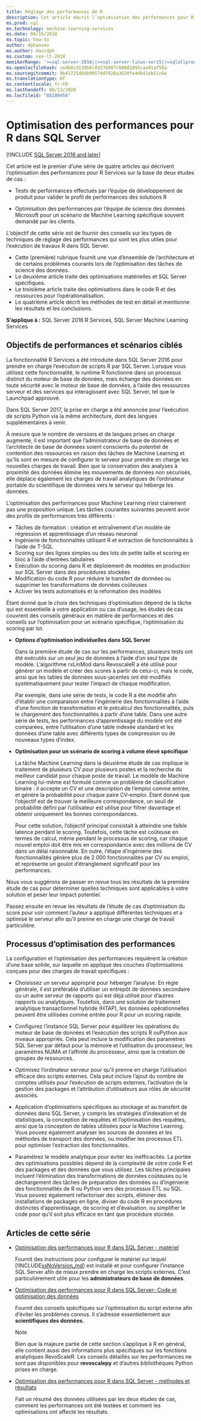 ```yaml
---
title: Réglage des performances de R
description: Cet article décrit l’optimisation des performances pour R Services.
ms.prod: sql
ms.technology: machine-learning-services
ms.date: 04/15/2018
ms.topic: how-to
author: dphansen
ms.author: davidph
ms.custom: seo-lt-2019
monikerRange: '>=sql-server-2016||>=sql-server-linux-ver15||=sqlallproducts-allversions'
ms.openlocfilehash: cedb8cd13db6c8d27b987c60881093caa91af50a
ms.sourcegitcommit: 9b41725d6db9957dd7928a3620fe4db41eb51c6e
ms.translationtype: HT
ms.contentlocale: fr-FR
ms.lasthandoff: 08/13/2020
ms.locfileid: "88180456"
---
```

# <a name="performance-tuning-for-r-in-sql-server"></a>Optimisation des performances pour R dans SQL Server
[!INCLUDE [SQL Server 2016 and later](../../includes/applies-to-version/sqlserver2016.md)]

Cet article est le premier d’une série de quatre articles qui décrivent l’optimisation des performances pour R Services sur la base de deux études de cas :

- Tests de performances effectués par l’équipe de développement de produit pour valider le profil de performances des solutions R

- Optimisation des performances par l’équipe de science des données Microsoft pour un scénario de Machine Learning spécifique souvent demandé par les clients.

L’objectif de cette série est de fournir des conseils sur les types de techniques de réglage des performances qui sont les plus utiles pour l’exécution de travaux R dans SQL Server.

+ Cette (première) rubrique fournit une vue d’ensemble de l’architecture et de certains problèmes courants lors de l’optimisation des tâches de science des données.
+ Le deuxième article traite des optimisations matérielles et SQL Server spécifiques.
+ Le troisième article traite des optimisations dans le code R et des ressources pour l’opérationalisation.
+ Le quatrième article décrit les méthodes de test en détail et mentionne les résultats et les conclusions.

**S’applique à :** SQL Server 2016 R Services, SQL Server Machine Learning Services

## <a name="performance-goals-and-targeted-scenarios"></a>Objectifs de performances et scénarios ciblés

La fonctionnalité R Services a été introduite dans SQL Server 2016 pour prendre en charge l’exécution de scripts R par SQL Server. Lorsque vous utilisez cette fonctionnalité, le runtime R fonctionne dans un processus distinct du moteur de base de données, mais échange des données en toute sécurité avec le moteur de base de données, à l’aide des ressources serveur et des services qui interagissent avec SQL Server, tel que le Launchpad approuvé.

Dans SQL Server 2017, la prise en charge a été annoncée pour l’exécution de scripts Python via la même architecture, dont des langues supplémentaires à venir.

À mesure que le nombre de versions et de langues prises en charge augmente, il est important que l’administrateur de base de données et l’architecte de base de données soient conscients du potentiel de contention des ressources en raison des tâches de Machine Learning et qu’ils sont en mesure de configurer le serveur pour prendre en charge les nouvelles charges de travail. Bien que la conservation des analyses à proximité des données élimine les mouvements de données non sécurisés, elle déplace également les charges de travail analytiques de l’ordinateur portable du scientifique de données vers le serveur qui héberge les données.

L’optimisation des performances pour Machine Learning n’est clairement pas une proposition unique. Les tâches courantes suivantes peuvent avoir des profils de performances très différents :

- Tâches de formation : création et entraînement d’un modèle de régression et apprentissage d’un réseau neuronal
- Ingénierie de fonctionnalités utilisant R et extraction de fonctionnalités à l’aide de T-SQL
- Scoring sur des lignes simples ou des lots de petite taille et scoring en bloc à l’aide d’entrées tabulaires
- Exécution du scoring dans R et déploiement de modèles en production sur SQL Server dans des procédures stockées
- Modification du code R pour réduire le transfert de données ou supprimer les transformations de données coûteuses
- Activer les tests automatisés et la reformation des modèles

Étant donné que le choix des techniques d’optimisation dépend de la tâche qui est essentielle à votre application ou cas d’usage, les études de cas couvrent des conseils généraux en matière de performances et des conseils sur l’optimisation pour un scénario spécifique, l’optimisation du scoring par lot.

+ **Options d’optimisation individuelles dans SQL Server**

    Dans la première étude de cas sur les performances, plusieurs tests ont été exécutés sur un seul jeu de données à l’aide d’un seul type de modèle. L’algorithme rxLinMod dans RevoscaleR a été utilisé pour générer un modèle et créer des scores à partir de celui-ci, mais le code, ainsi que les tables de données sous-jacentes ont été modifiés systématiquement pour tester l’impact de chaque modification.

    Par exemple, dans une série de tests, le code R a été modifié afin d’établir une comparaison entre l’ingénierie des fonctionnalités à l’aide d’une fonction de transformation et le précalcul des fonctionnalités, puis le chargement des fonctionnalités à partir d’une table. Dans une autre série de tests, les performances d’apprentissage du modèle ont été comparées, entre l’utilisation d’une table indexée standard et les données d’une table avec différents types de compression ou de nouveaux types d’index.

+ **Optimisation pour un scénario de scoring à volume élevé spécifique**

    La tâche Machine Learning dans la deuxième étude de cas implique le traitement de plusieurs CV pour plusieurs postes et la recherche du meilleur candidat pour chaque poste de travail. Le modèle de Machine Learning lui-même est formulé comme un problème de classification binaire : il accepte un CV et une description de l’emploi comme entrée, et génère la probabilité pour chaque paire CV-emploi. Étant donné que l’objectif est de trouver la meilleure correspondance, un seuil de probabilité défini par l’utilisateur est utilisé pour filtrer davantage et obtenir uniquement les bonnes correspondances.

    Pour cette solution, l’objectif principal consistait à atteindre une faible latence pendant le scoring. Toutefois, cette tâche est coûteuse en termes de calcul, même pendant le processus de scoring, car chaque nouvel emploi doit être mis en correspondance avec des millions de CV dans un délai raisonnable. En outre, l’étape d’ingénierie des fonctionnalités génère plus de 2 000 fonctionnalités par CV ou emploi, et représente un goulot d’étranglement significatif pour les performances.

Nous vous suggérons de passer en revue tous les résultats de la première étude de cas pour déterminer quelles techniques sont applicables à votre solution et peser leur impact potentiel.

Passez ensuite en revue les résultats de l’étude de cas d’optimisation du score pour voir comment l’auteur a appliqué différentes techniques et a optimisé le serveur afin qu’il prenne en charge une charge de travail particulière.

## <a name="performance-optimization-process"></a>Processus d’optimisation des performances

La configuration et l’optimisation des performances requièrent la création d’une base solide, sur laquelle on applique des couches d’optimisations conçues pour des charges de travail spécifiques :

- Choisissez un serveur approprié pour héberger l’analyse. En règle générale, il est préférable d’utiliser un entrepôt de données secondaire ou un autre serveur de rapports qui est déjà utilisé pour d’autres rapports ou analytiques. Toutefois, dans une solution de traitement analytique transactionnel hybride (HTAP), les données opérationnelles peuvent être utilisées comme entrée pour R pour un scoring rapide.

- Configurez l’instance SQL Server pour équilibrer les opérations du moteur de base de données et l’exécution des scripts R ouPython aux niveaux appropriés. Cela peut inclure la modification des paramètres SQL Server par défaut pour la mémoire et l’utilisation du processeur, les paramètres NUMA et l’affinité du processeur, ainsi que la création de groupes de ressources.

- Optimisez l’ordinateur serveur pour qu’il prenne en charge l’utilisation efficace des scripts externes. Cela peut inclure l’ajout du nombre de comptes utilisés pour l’exécution de scripts externes, l’activation de la gestion des packages et l’attribution d’utilisateurs aux rôles de sécurité associés.

- Application d’optimisations spécifiques au stockage et au transfert de données dans SQL Server, y compris les stratégies d’indexation et de statistiques, la conception de requêtes et l’optimisation des requêtes, ainsi que la conception de tables utilisées pour la Machine Learning. Vous pouvez également analyser les sources de données et les méthodes de transport des données, ou modifier les processus ETL pour optimiser l’extraction des fonctionnalités.

- Paramétrez le modèle analytique pour éviter les inefficacités. La portée des optimisations possibles dépend de la complexité de votre code R et des packages et des données que vous utilisez. Les tâches principales incluent l’élimination des transformations de données coûteuses ou le déchargement des tâches de préparation des données ou d’ingénierie des fonctionnalités de R ou Python vers des processus ETL ou SQL. Vous pouvez également refactoriser des scripts, éliminer des installations de packages en ligne, diviser du code R en procédures distinctes d’apprentissage, de scoring et d’évaluation, ou simplifier le code pour qu’il soit plus efficace en tant que procédure stockée.

## <a name="articles-in-this-series"></a>Articles de cette série

+ [Optimisation des performances pour R dans SQL Server - matériel](../r/sql-server-configuration-r-services.md)

    Fournit des instructions pour configurer le matériel sur lequel [!INCLUDE[ssNoVersion_md](../../includes/ssnoversion-md.md)] est installé et pour configurer l’instance SQL Server afin de mieux prendre en charge les scripts externes. C’est particulièrement utile pour les **administrateurs de base de données**.

+ [Optimisation des performances pour R dans SQL Server- Code et optimisation des données](../r/r-and-data-optimization-r-services.md)

    Fournit des conseils spécifiques sur l’optimisation du script externe afin d’éviter les problèmes connus. Il s’adresse essentiellement aux **scientifiques des données**.

    > [!NOTE]
    > Bien que la majeure partie de cette section s’applique à R en général, elle contient aussi des informations plus spécifiques sur les fonctions analytiques RevoScaleR. Les conseils détaillés sur les performances ne sont pas disponibles pour **revoscalepy** et d’autres bibliothèques Python prises en charge.
    >

+ [Optimisation des performances pour R dans SQL Server - méthodes et résultats](../r/performance-case-study-r-services.md)

    Fait un résumé des données utilisées par les deux études de cas, comment les performances ont été testées et comment les optimisations ont affecté les résultats.

